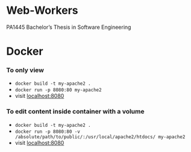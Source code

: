 # Web-Workers
PA1445 Bachelor’s Thesis in Software Engineering

# Docker
### To only view
- `docker build -t my-apache2 .`
- `docker run -p 8080:80 my-apache2`
- visit [localhost:8080](http://localhost:8080)

### To edit content inside container with a volume
- `docker build -t my-apache2 .`
- `docker run -p 8080:80 -v /absolute/path/to/public/:/usr/local/apache2/htdocs/ my-apache2`
- visit [localhost:8080](http://localhost:8080)
